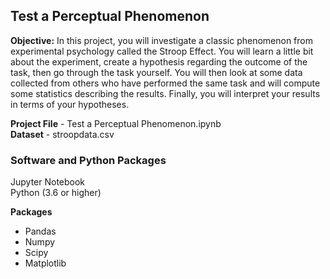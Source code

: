 ## Test a Perceptual Phenomenon  

**Objective:** In this project, you will investigate a classic phenomenon from experimental psychology called the Stroop Effect. You will learn a little bit about the experiment, create a hypothesis regarding the outcome of the task, then go through the task yourself. You will then look at some data collected from others who have performed the same task and will compute some statistics describing the results. Finally, you will interpret your results in terms of your hypotheses.    
  
**Project File** - Test a Perceptual Phenomenon.ipynb  
**Dataset** - stroopdata.csv  

### Software and Python Packages 
Jupyter Notebook  
Python (3.6 or higher)    

**Packages**  
- Pandas  
- Numpy  
- Scipy  
- Matplotlib  

